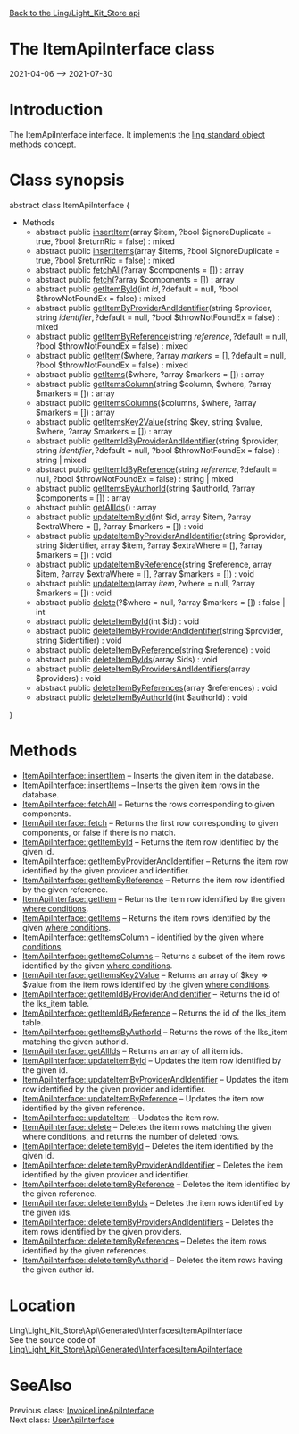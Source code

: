 [Back to the Ling/Light_Kit_Store api](https://github.com/lingtalfi/Light_Kit_Store/blob/master/doc/api/Ling/Light_Kit_Store.md)



The ItemApiInterface class
================
2021-04-06 --> 2021-07-30






Introduction
============

The ItemApiInterface interface.
It implements the [ling standard object methods](https://github.com/lingtalfi/Light_BreezeGenerator/blob/master/doc/pages/ling-standard-object-methods.md) concept.



Class synopsis
==============


abstract class <span class="pl-k">ItemApiInterface</span>  {

- Methods
    - abstract public [insertItem](https://github.com/lingtalfi/Light_Kit_Store/blob/master/doc/api/Ling/Light_Kit_Store/Api/Generated/Interfaces/ItemApiInterface/insertItem.md)(array $item, ?bool $ignoreDuplicate = true, ?bool $returnRic = false) : mixed
    - abstract public [insertItems](https://github.com/lingtalfi/Light_Kit_Store/blob/master/doc/api/Ling/Light_Kit_Store/Api/Generated/Interfaces/ItemApiInterface/insertItems.md)(array $items, ?bool $ignoreDuplicate = true, ?bool $returnRic = false) : mixed
    - abstract public [fetchAll](https://github.com/lingtalfi/Light_Kit_Store/blob/master/doc/api/Ling/Light_Kit_Store/Api/Generated/Interfaces/ItemApiInterface/fetchAll.md)(?array $components = []) : array
    - abstract public [fetch](https://github.com/lingtalfi/Light_Kit_Store/blob/master/doc/api/Ling/Light_Kit_Store/Api/Generated/Interfaces/ItemApiInterface/fetch.md)(?array $components = []) : array
    - abstract public [getItemById](https://github.com/lingtalfi/Light_Kit_Store/blob/master/doc/api/Ling/Light_Kit_Store/Api/Generated/Interfaces/ItemApiInterface/getItemById.md)(int $id, ?$default = null, ?bool $throwNotFoundEx = false) : mixed
    - abstract public [getItemByProviderAndIdentifier](https://github.com/lingtalfi/Light_Kit_Store/blob/master/doc/api/Ling/Light_Kit_Store/Api/Generated/Interfaces/ItemApiInterface/getItemByProviderAndIdentifier.md)(string $provider, string $identifier, ?$default = null, ?bool $throwNotFoundEx = false) : mixed
    - abstract public [getItemByReference](https://github.com/lingtalfi/Light_Kit_Store/blob/master/doc/api/Ling/Light_Kit_Store/Api/Generated/Interfaces/ItemApiInterface/getItemByReference.md)(string $reference, ?$default = null, ?bool $throwNotFoundEx = false) : mixed
    - abstract public [getItem](https://github.com/lingtalfi/Light_Kit_Store/blob/master/doc/api/Ling/Light_Kit_Store/Api/Generated/Interfaces/ItemApiInterface/getItem.md)($where, ?array $markers = [], ?$default = null, ?bool $throwNotFoundEx = false) : mixed
    - abstract public [getItems](https://github.com/lingtalfi/Light_Kit_Store/blob/master/doc/api/Ling/Light_Kit_Store/Api/Generated/Interfaces/ItemApiInterface/getItems.md)($where, ?array $markers = []) : array
    - abstract public [getItemsColumn](https://github.com/lingtalfi/Light_Kit_Store/blob/master/doc/api/Ling/Light_Kit_Store/Api/Generated/Interfaces/ItemApiInterface/getItemsColumn.md)(string $column, $where, ?array $markers = []) : array
    - abstract public [getItemsColumns](https://github.com/lingtalfi/Light_Kit_Store/blob/master/doc/api/Ling/Light_Kit_Store/Api/Generated/Interfaces/ItemApiInterface/getItemsColumns.md)($columns, $where, ?array $markers = []) : array
    - abstract public [getItemsKey2Value](https://github.com/lingtalfi/Light_Kit_Store/blob/master/doc/api/Ling/Light_Kit_Store/Api/Generated/Interfaces/ItemApiInterface/getItemsKey2Value.md)(string $key, string $value, $where, ?array $markers = []) : array
    - abstract public [getItemIdByProviderAndIdentifier](https://github.com/lingtalfi/Light_Kit_Store/blob/master/doc/api/Ling/Light_Kit_Store/Api/Generated/Interfaces/ItemApiInterface/getItemIdByProviderAndIdentifier.md)(string $provider, string $identifier, ?$default = null, ?bool $throwNotFoundEx = false) : string | mixed
    - abstract public [getItemIdByReference](https://github.com/lingtalfi/Light_Kit_Store/blob/master/doc/api/Ling/Light_Kit_Store/Api/Generated/Interfaces/ItemApiInterface/getItemIdByReference.md)(string $reference, ?$default = null, ?bool $throwNotFoundEx = false) : string | mixed
    - abstract public [getItemsByAuthorId](https://github.com/lingtalfi/Light_Kit_Store/blob/master/doc/api/Ling/Light_Kit_Store/Api/Generated/Interfaces/ItemApiInterface/getItemsByAuthorId.md)(string $authorId, ?array $components = []) : array
    - abstract public [getAllIds](https://github.com/lingtalfi/Light_Kit_Store/blob/master/doc/api/Ling/Light_Kit_Store/Api/Generated/Interfaces/ItemApiInterface/getAllIds.md)() : array
    - abstract public [updateItemById](https://github.com/lingtalfi/Light_Kit_Store/blob/master/doc/api/Ling/Light_Kit_Store/Api/Generated/Interfaces/ItemApiInterface/updateItemById.md)(int $id, array $item, ?array $extraWhere = [], ?array $markers = []) : void
    - abstract public [updateItemByProviderAndIdentifier](https://github.com/lingtalfi/Light_Kit_Store/blob/master/doc/api/Ling/Light_Kit_Store/Api/Generated/Interfaces/ItemApiInterface/updateItemByProviderAndIdentifier.md)(string $provider, string $identifier, array $item, ?array $extraWhere = [], ?array $markers = []) : void
    - abstract public [updateItemByReference](https://github.com/lingtalfi/Light_Kit_Store/blob/master/doc/api/Ling/Light_Kit_Store/Api/Generated/Interfaces/ItemApiInterface/updateItemByReference.md)(string $reference, array $item, ?array $extraWhere = [], ?array $markers = []) : void
    - abstract public [updateItem](https://github.com/lingtalfi/Light_Kit_Store/blob/master/doc/api/Ling/Light_Kit_Store/Api/Generated/Interfaces/ItemApiInterface/updateItem.md)(array $item, ?$where = null, ?array $markers = []) : void
    - abstract public [delete](https://github.com/lingtalfi/Light_Kit_Store/blob/master/doc/api/Ling/Light_Kit_Store/Api/Generated/Interfaces/ItemApiInterface/delete.md)(?$where = null, ?array $markers = []) : false | int
    - abstract public [deleteItemById](https://github.com/lingtalfi/Light_Kit_Store/blob/master/doc/api/Ling/Light_Kit_Store/Api/Generated/Interfaces/ItemApiInterface/deleteItemById.md)(int $id) : void
    - abstract public [deleteItemByProviderAndIdentifier](https://github.com/lingtalfi/Light_Kit_Store/blob/master/doc/api/Ling/Light_Kit_Store/Api/Generated/Interfaces/ItemApiInterface/deleteItemByProviderAndIdentifier.md)(string $provider, string $identifier) : void
    - abstract public [deleteItemByReference](https://github.com/lingtalfi/Light_Kit_Store/blob/master/doc/api/Ling/Light_Kit_Store/Api/Generated/Interfaces/ItemApiInterface/deleteItemByReference.md)(string $reference) : void
    - abstract public [deleteItemByIds](https://github.com/lingtalfi/Light_Kit_Store/blob/master/doc/api/Ling/Light_Kit_Store/Api/Generated/Interfaces/ItemApiInterface/deleteItemByIds.md)(array $ids) : void
    - abstract public [deleteItemByProvidersAndIdentifiers](https://github.com/lingtalfi/Light_Kit_Store/blob/master/doc/api/Ling/Light_Kit_Store/Api/Generated/Interfaces/ItemApiInterface/deleteItemByProvidersAndIdentifiers.md)(array $providers) : void
    - abstract public [deleteItemByReferences](https://github.com/lingtalfi/Light_Kit_Store/blob/master/doc/api/Ling/Light_Kit_Store/Api/Generated/Interfaces/ItemApiInterface/deleteItemByReferences.md)(array $references) : void
    - abstract public [deleteItemByAuthorId](https://github.com/lingtalfi/Light_Kit_Store/blob/master/doc/api/Ling/Light_Kit_Store/Api/Generated/Interfaces/ItemApiInterface/deleteItemByAuthorId.md)(int $authorId) : void

}






Methods
==============

- [ItemApiInterface::insertItem](https://github.com/lingtalfi/Light_Kit_Store/blob/master/doc/api/Ling/Light_Kit_Store/Api/Generated/Interfaces/ItemApiInterface/insertItem.md) &ndash; Inserts the given item in the database.
- [ItemApiInterface::insertItems](https://github.com/lingtalfi/Light_Kit_Store/blob/master/doc/api/Ling/Light_Kit_Store/Api/Generated/Interfaces/ItemApiInterface/insertItems.md) &ndash; Inserts the given item rows in the database.
- [ItemApiInterface::fetchAll](https://github.com/lingtalfi/Light_Kit_Store/blob/master/doc/api/Ling/Light_Kit_Store/Api/Generated/Interfaces/ItemApiInterface/fetchAll.md) &ndash; Returns the rows corresponding to given components.
- [ItemApiInterface::fetch](https://github.com/lingtalfi/Light_Kit_Store/blob/master/doc/api/Ling/Light_Kit_Store/Api/Generated/Interfaces/ItemApiInterface/fetch.md) &ndash; Returns the first row corresponding to given components, or false if there is no match.
- [ItemApiInterface::getItemById](https://github.com/lingtalfi/Light_Kit_Store/blob/master/doc/api/Ling/Light_Kit_Store/Api/Generated/Interfaces/ItemApiInterface/getItemById.md) &ndash; Returns the item row identified by the given id.
- [ItemApiInterface::getItemByProviderAndIdentifier](https://github.com/lingtalfi/Light_Kit_Store/blob/master/doc/api/Ling/Light_Kit_Store/Api/Generated/Interfaces/ItemApiInterface/getItemByProviderAndIdentifier.md) &ndash; Returns the item row identified by the given provider and identifier.
- [ItemApiInterface::getItemByReference](https://github.com/lingtalfi/Light_Kit_Store/blob/master/doc/api/Ling/Light_Kit_Store/Api/Generated/Interfaces/ItemApiInterface/getItemByReference.md) &ndash; Returns the item row identified by the given reference.
- [ItemApiInterface::getItem](https://github.com/lingtalfi/Light_Kit_Store/blob/master/doc/api/Ling/Light_Kit_Store/Api/Generated/Interfaces/ItemApiInterface/getItem.md) &ndash; Returns the item row identified by the given [where conditions](https://github.com/lingtalfi/SimplePdoWrapper#the-where-conditions).
- [ItemApiInterface::getItems](https://github.com/lingtalfi/Light_Kit_Store/blob/master/doc/api/Ling/Light_Kit_Store/Api/Generated/Interfaces/ItemApiInterface/getItems.md) &ndash; Returns the item rows identified by the given [where conditions](https://github.com/lingtalfi/SimplePdoWrapper#the-where-conditions).
- [ItemApiInterface::getItemsColumn](https://github.com/lingtalfi/Light_Kit_Store/blob/master/doc/api/Ling/Light_Kit_Store/Api/Generated/Interfaces/ItemApiInterface/getItemsColumn.md) &ndash; identified by the given [where conditions](https://github.com/lingtalfi/SimplePdoWrapper#the-where-conditions).
- [ItemApiInterface::getItemsColumns](https://github.com/lingtalfi/Light_Kit_Store/blob/master/doc/api/Ling/Light_Kit_Store/Api/Generated/Interfaces/ItemApiInterface/getItemsColumns.md) &ndash; Returns a subset of the item rows identified by the given [where conditions](https://github.com/lingtalfi/SimplePdoWrapper#the-where-conditions).
- [ItemApiInterface::getItemsKey2Value](https://github.com/lingtalfi/Light_Kit_Store/blob/master/doc/api/Ling/Light_Kit_Store/Api/Generated/Interfaces/ItemApiInterface/getItemsKey2Value.md) &ndash; Returns an array of $key => $value from the item rows identified by the given [where conditions](https://github.com/lingtalfi/SimplePdoWrapper#the-where-conditions).
- [ItemApiInterface::getItemIdByProviderAndIdentifier](https://github.com/lingtalfi/Light_Kit_Store/blob/master/doc/api/Ling/Light_Kit_Store/Api/Generated/Interfaces/ItemApiInterface/getItemIdByProviderAndIdentifier.md) &ndash; Returns the id of the lks_item table.
- [ItemApiInterface::getItemIdByReference](https://github.com/lingtalfi/Light_Kit_Store/blob/master/doc/api/Ling/Light_Kit_Store/Api/Generated/Interfaces/ItemApiInterface/getItemIdByReference.md) &ndash; Returns the id of the lks_item table.
- [ItemApiInterface::getItemsByAuthorId](https://github.com/lingtalfi/Light_Kit_Store/blob/master/doc/api/Ling/Light_Kit_Store/Api/Generated/Interfaces/ItemApiInterface/getItemsByAuthorId.md) &ndash; Returns the rows of the lks_item matching the given authorId.
- [ItemApiInterface::getAllIds](https://github.com/lingtalfi/Light_Kit_Store/blob/master/doc/api/Ling/Light_Kit_Store/Api/Generated/Interfaces/ItemApiInterface/getAllIds.md) &ndash; Returns an array of all item ids.
- [ItemApiInterface::updateItemById](https://github.com/lingtalfi/Light_Kit_Store/blob/master/doc/api/Ling/Light_Kit_Store/Api/Generated/Interfaces/ItemApiInterface/updateItemById.md) &ndash; Updates the item row identified by the given id.
- [ItemApiInterface::updateItemByProviderAndIdentifier](https://github.com/lingtalfi/Light_Kit_Store/blob/master/doc/api/Ling/Light_Kit_Store/Api/Generated/Interfaces/ItemApiInterface/updateItemByProviderAndIdentifier.md) &ndash; Updates the item row identified by the given provider and identifier.
- [ItemApiInterface::updateItemByReference](https://github.com/lingtalfi/Light_Kit_Store/blob/master/doc/api/Ling/Light_Kit_Store/Api/Generated/Interfaces/ItemApiInterface/updateItemByReference.md) &ndash; Updates the item row identified by the given reference.
- [ItemApiInterface::updateItem](https://github.com/lingtalfi/Light_Kit_Store/blob/master/doc/api/Ling/Light_Kit_Store/Api/Generated/Interfaces/ItemApiInterface/updateItem.md) &ndash; Updates the item row.
- [ItemApiInterface::delete](https://github.com/lingtalfi/Light_Kit_Store/blob/master/doc/api/Ling/Light_Kit_Store/Api/Generated/Interfaces/ItemApiInterface/delete.md) &ndash; Deletes the item rows matching the given where conditions, and returns the number of deleted rows.
- [ItemApiInterface::deleteItemById](https://github.com/lingtalfi/Light_Kit_Store/blob/master/doc/api/Ling/Light_Kit_Store/Api/Generated/Interfaces/ItemApiInterface/deleteItemById.md) &ndash; Deletes the item identified by the given id.
- [ItemApiInterface::deleteItemByProviderAndIdentifier](https://github.com/lingtalfi/Light_Kit_Store/blob/master/doc/api/Ling/Light_Kit_Store/Api/Generated/Interfaces/ItemApiInterface/deleteItemByProviderAndIdentifier.md) &ndash; Deletes the item identified by the given provider and identifier.
- [ItemApiInterface::deleteItemByReference](https://github.com/lingtalfi/Light_Kit_Store/blob/master/doc/api/Ling/Light_Kit_Store/Api/Generated/Interfaces/ItemApiInterface/deleteItemByReference.md) &ndash; Deletes the item identified by the given reference.
- [ItemApiInterface::deleteItemByIds](https://github.com/lingtalfi/Light_Kit_Store/blob/master/doc/api/Ling/Light_Kit_Store/Api/Generated/Interfaces/ItemApiInterface/deleteItemByIds.md) &ndash; Deletes the item rows identified by the given ids.
- [ItemApiInterface::deleteItemByProvidersAndIdentifiers](https://github.com/lingtalfi/Light_Kit_Store/blob/master/doc/api/Ling/Light_Kit_Store/Api/Generated/Interfaces/ItemApiInterface/deleteItemByProvidersAndIdentifiers.md) &ndash; Deletes the item rows identified by the given providers.
- [ItemApiInterface::deleteItemByReferences](https://github.com/lingtalfi/Light_Kit_Store/blob/master/doc/api/Ling/Light_Kit_Store/Api/Generated/Interfaces/ItemApiInterface/deleteItemByReferences.md) &ndash; Deletes the item rows identified by the given references.
- [ItemApiInterface::deleteItemByAuthorId](https://github.com/lingtalfi/Light_Kit_Store/blob/master/doc/api/Ling/Light_Kit_Store/Api/Generated/Interfaces/ItemApiInterface/deleteItemByAuthorId.md) &ndash; Deletes the item rows having the given author id.





Location
=============
Ling\Light_Kit_Store\Api\Generated\Interfaces\ItemApiInterface<br>
See the source code of [Ling\Light_Kit_Store\Api\Generated\Interfaces\ItemApiInterface](https://github.com/lingtalfi/Light_Kit_Store/blob/master/Api/Generated/Interfaces/ItemApiInterface.php)



SeeAlso
==============
Previous class: [InvoiceLineApiInterface](https://github.com/lingtalfi/Light_Kit_Store/blob/master/doc/api/Ling/Light_Kit_Store/Api/Generated/Interfaces/InvoiceLineApiInterface.md)<br>Next class: [UserApiInterface](https://github.com/lingtalfi/Light_Kit_Store/blob/master/doc/api/Ling/Light_Kit_Store/Api/Generated/Interfaces/UserApiInterface.md)<br>
